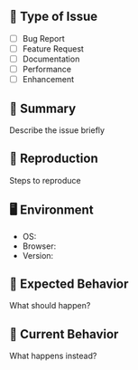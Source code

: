 <!-- Please read CONTRIBUTING.md before opening an issue -->

## 🧾 Type of Issue

- [ ] Bug Report
- [ ] Feature Request
- [ ] Documentation
- [ ] Performance
- [ ] Enhancement

## 📌 Summary

Describe the issue briefly

## 🧪 Reproduction

Steps to reproduce

## 🖥️ Environment

- OS:
- Browser:
- Version:

## 🧠 Expected Behavior

What should happen?

## 🧱 Current Behavior

What happens instead?